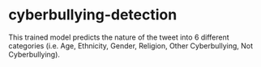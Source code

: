 # cyberbullying-detection
This trained model predicts the nature of the tweet into 6 different categories (i.e. Age, Ethnicity, Gender, Religion, Other Cyberbullying, Not Cyberbullying).
